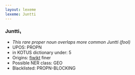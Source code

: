 ```yaml
---
layout: lexeme
lexeme: Juntti
---
```


###  Juntti₁

* _This rare proper noun overlaps more common *Juntti* (fool)_
* UPOS:  PROPN
* in KOTUS dictionary under:  5
* Origins: [fiwikt](https://fi.wiktionary.org/wiki/Juntti) finer 
* Possible NER class:  GEO
* Blacklisted:  PROPN-BLOCKING

